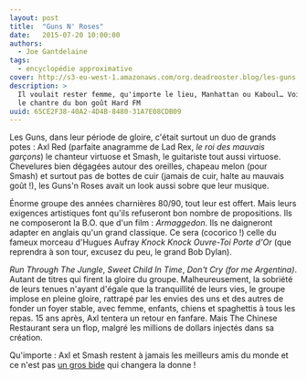 ```yaml
---
layout: post
title:  "Guns N' Roses"
date:   2015-07-20 10:00:00
authors: 
  - Joe Gantdelaine
tags: 
  - encyclopédie approximative
cover: http://s3-eu-west-1.amazonaws.com/org.deadrooster.blog/les-guns.jpg
description: >
  Il voulait rester femme, qu'importe le lieu, Manhattan ou Kaboul… Voici l'histoire peu banale d'Axl, 
  le chantre du bon goût Hard FM
uuid: 65CE2F38-40A2-4D4B-8480-31A7E08CDB09
---
```


Les Guns, dans leur période de gloire, c'était surtout un duo de grands potes : Axl Red (parfaite anagramme 
de Lad Rex, *le roi des mauvais garçons*) le chanteur virtuose et Smash, le guitariste tout aussi virtuose. 
Chevelures bien dégagées autour des oreilles, chapeau melon (pour Smash) et surtout pas de bottes de cuir 
(jamais de cuir, halte au mauvais goût !), les Guns'n Roses avait un look aussi sobre que leur musique.

Énorme groupe des années charnières 80/90, tout leur est offert. Mais leurs exigences artistiques font qu'ils 
refuseront bon nombre de propositions. Ils ne composeront la B.O. que d'un film : *Armaggedon*. Ils ne
daigneront adapter en anglais qu'un grand classique. Ce sera (cocorico !) celle du fameux morceau d'Hugues 
Aufray *Knock Knock Ouvre-Toi Porte d'Or* (que reprendra à son tour, excusez du peu, le grand Bob Dylan).

*Run Through The Jungle*, *Sweet Child In Time*, *Don't Cry (for me Argentina)*. Autant de titres qui firent 
la gloire du groupe. Malheureusement, la sobriété de leurs tenues n'ayant d'égale que la tranquillité de leurs
vies, le groupe implose en pleine gloire, rattrapé par les envies des uns et des autres de fonder un foyer 
stable, avec femme, enfants, chiens et spaghettis à tous les repas. 15 ans après, Axl tentera un retour en 
fanfare. Mais The Chinese Restaurant sera un flop, malgré les millions de dollars injectés dans sa création.

Qu'importe : Axl et Smash restent à jamais les meilleurs amis du monde et ce n'est pas 
[un gros bide](http://images.thegauntlet.com/pics/axl-rose-canada-boris_menkevich.jpg) 
qui changera la donne !
